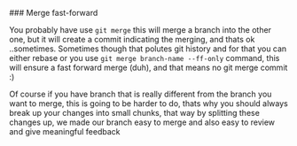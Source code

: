 ### Merge fast-forward

You probably have use `git merge` this will merge a branch into the other one, but it will create a commit indicating the merging, and thats ok ..sometimes. Sometimes though that polutes git history and for that you can either rebase or you use `git merge branch-name --ff-only` command, this will ensure a fast forward merge (duh), and that means no git merge commit :) 

Of course if you have branch that is really different from the branch you want to merge, this is going to be harder to do, thats why you should always break up your changes into small chunks, that way by splitting these changes up, we made our branch easy to merge and also easy to review and give meaningful feedback
